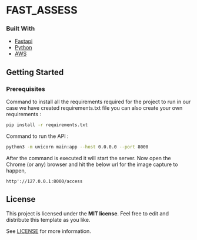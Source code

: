 # FAST_ASSESS

### Built With

- [Fastapi](https://github.com/tiangolo/fastapi)
- [Python](https://www.python.org/)
- [AWS](https://aws.amazon.com/)

## Getting Started

### Prerequisites

Command to install all the requirements required for the project to run in our case we have created requirements.txt file you can also create your own requirements :

```sh
pip install -r requirements.txt
```

Command to run the API :

```sh
python3 -m uvicorn main:app --host 0.0.0.0 --port 8000
```
After the command is executed it will start the server.
Now open the Chrome (or any) browser and hit the below url for the image capture to happen,

```
http'://127.0.0.1:8000/access
```

## License

This project is licensed under the **MIT license**. Feel free to edit and distribute this template as you like.

See [LICENSE](LICENSE) for more information.
